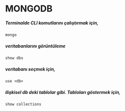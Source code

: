 <h1>MONGODB</h1>



##### Terminalde CLI komutlarını çalıştırmak için,

```mongo``` 

##### veritabanlarını görüntüleme

```show dbs```

##### veritabanı seçmek için,

```use <db> ```

##### ilişkisel db deki tablolar gibi. Tabloları göstermek için,

```show collections ```
